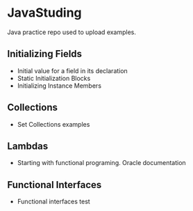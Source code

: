 # JavaStuding
Java practice repo used to upload examples.

## Initializing Fields
- Initial value for a field in its declaration
- Static Initialization Blocks
- Initializing Instance Members

## Collections
- Set Collections examples

## Lambdas
- Starting with functional programing. Oracle documentation 

## Functional Interfaces
- Functional interfaces test

